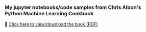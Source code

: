 ### My jupyter notebooks/code samples from Chris Albon's Python Machine Learning Cookbook 

🔗 [Click here to view/download the book (PDF)](https://github.com/Rajkumar-1234/Books/blob/master/Machine%20Learning%20with%20Python%20Cookbook%20Practical%20Solutions%20from%20Preprocessing%20to%20Deep%20Learning%20by%20Chris%20Albon.pdf)
